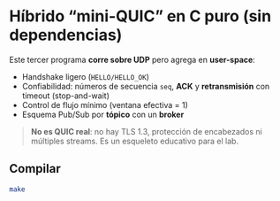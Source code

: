 # Híbrido “mini-QUIC” en C puro (sin dependencias)

Este tercer programa **corre sobre UDP** pero agrega en **user-space**:
- Handshake ligero (`HELLO/HELLO_OK`)
- Confiabilidad: números de secuencia `seq`, **ACK** y **retransmisión** con timeout (stop-and-wait)
- Control de flujo mínimo (ventana efectiva = 1)
- Esquema Pub/Sub por **tópico** con un **broker**

> **No es QUIC real**: no hay TLS 1.3, protección de encabezados ni múltiples streams. Es un esqueleto educativo para el lab.

## Compilar
```bash
make
